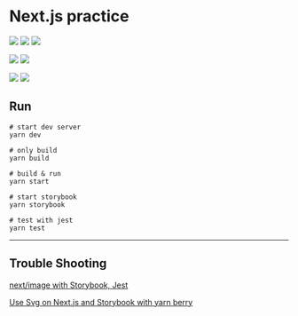 # Next.js practice
![](https://img.shields.io/badge/-Next.js-000000?&logo=Next.js&logoColor=white)
![](https://img.shields.io/badge/-Typescript-4075bb?&logo=TypeScript&logoColor=white)
![](https://img.shields.io/badge/-Yarn%20Berry-2C8EBB?&logo=Yarn&logoColor=white)


![](https://img.shields.io/badge/-Jest-b74d22?&logo=Jest&logoColor=white)
![](https://img.shields.io/badge/-Storybook-FF4785?&logo=Storybook&logoColor=white)

![](https://img.shields.io/badge/-Prettier-F7B93E?&logo=Prettier&logoColor=white)
![](https://img.shields.io/badge/-ESLint-4B32C3?&logo=ESLint&logoColor=white)

## Run

```
# start dev server
yarn dev

# only build
yarn build

# build & run
yarn start

# start storybook
yarn storybook

# test with jest
yarn test
```

---
## Trouble Shooting

[next/image with Storybook, Jest](https://github.com/hwookim/WIL/blob/main/Next-Image_with_Storybook%26Jest.md)

[Use Svg on Next.js and Storybook with yarn berry](https://github.com/hwookim/WIL/blob/main/Next_Storybook_SVG_with_yarnberry.md)